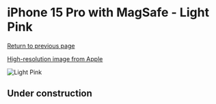 # iPhone 15 Pro with MagSafe - Light Pink

[Return to previous page](/iphone_15)

[High-resolution image from Apple](https://store.storeimages.cdn-apple.com/8756/as-images.apple.com/is/MT1F3?wid=4500&hei=4500&fmt=png)

<div style="width: 500px"><img src="/almost_uncompressed/MT1F3.webp" alt="Light Pink"></div>

## Under construction
